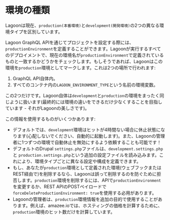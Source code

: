 # 環境の種類

Lagoonは現在、`production(本番環境)`と`development(開発環境)`の2つの異なる環境タイプを区別しています。

Lagoon GraphQL APIを通じてプロジェクトを設定する際には、`productionEnvironment`を定義することができます。Lagoonが実行するすべてのデプロイメントで、現在の環境名が`productionEnvironment`で定義されているものと一致するかどうかをチェックします。もしそうであれば、Lagoonはこの環境を`production`環境としてマークします。これは2つの場所で行われます:

1. GraphQL API自体内。
2. すべてのコンテナ内の`LAGOON_ENVIRONMENT_TYPE`という名前の環境変数。

この2つだけです。Lagoon自体は`development`と`production`の環境をまったく同じように扱います(最終的には環境の違いをできるだけ少なくすることを目指しています - それがLagoonの美しさです)。

この情報を使用するものがいくつかあります:

* デフォルトでは、`development`環境はヒットが4時間ない場合に休止状態になります(心配しないでください、自動的に起動します)。また、Lagoonの管理者に1つずつの環境で自動休止を無効にするよう依頼することも可能です！
* デフォルトのDrupal `settings.php`ファイルは、`development.settings.php`と `production.settings.php`という追加の設定ファイルを読み込みます。これにより、環境タイプごとに異なる設定や構成を定義できます。
* もし、あなたが`production`環境として定義された環境(ウェブフックまたはREST経由で)を削除するなら、Lagoonは誤って削除するのを防ぐために拒否します。`production`環境を削除するには、APIで`productionEnvironment`を変更するか、REST APIのPOSTペイロードで`forceDeleteProductionEnvironment: true`を使用する必用があります。
* Lagoonの管理者は、`production`環境情報を追加の目的で使用することがあります。例えば、amazee.ioでは、ホスティングの価格を計算するために、`production`環境のヒット数だけを計算しています。
